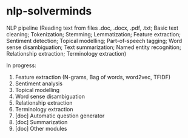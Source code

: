 # nlp-solverminds
NLP pipeline (Reading text from files .doc, .docx, .pdf, .txt; Basic text cleaning; Tokenization; Stemming; Lemmatization; Feature extraction; Sentiment detection; Topical modelling; Part-of-speech tagging; Word sense disambiguation; Text summarization; Named entity recognition; Relationship extraction; Terminology extraction)

In progress:
  1. Feature extraction (N-grams, Bag of words, word2vec, TFIDF)
  2. Sentiment analysis
  3. Topical modelling
  4. Word sense disambiguation
  5. Relationship extraction
  6. Terminology extraction
  7. [doc] Automatic question generator
  8. [doc] Summarization
  9. [doc] Other modules
